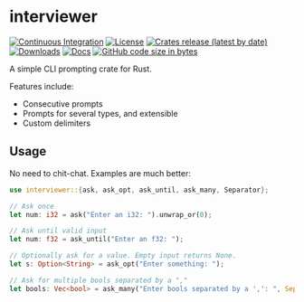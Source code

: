 # interviewer

[![Continuous Integration](https://github.com/misobarisic/interviewer/actions/workflows/ci.yml/badge.svg)](https://github.com/misobarisic/interviewer/actions/workflows/ci.yml)
[![License](https://img.shields.io/crates/l/interviewer)](./LICENSE-MIT)
[![Crates release (latest by date)](https://img.shields.io/crates/v/interviewer)](https://crates.io/crates/interviewer)
[![Downloads](https://img.shields.io/crates/d/interviewer)](https://crates.io/crates/interviewer)
[![Docs](https://img.shields.io/docsrs/interviewer)](https://docs.rs/interviewer/latest/interviewer/)
[![GitHub code size in bytes](https://img.shields.io/github/languages/code-size/misobarisic/interviewer)](https://github.com/misobarisic/interviewer)

A simple CLI prompting crate for Rust.

Features include:

- Consecutive prompts
- Prompts for several types, and extensible
- Custom delimiters


## Usage

No need to chit-chat. Examples are much better:


```rust
use interviewer::{ask, ask_opt, ask_until, ask_many, Separator};

// Ask once
let num: i32 = ask("Enter an i32: ").unwrap_or(0);

// Ask until valid input
let num: f32 = ask_until("Enter an f32: ");

// Optionally ask for a value. Empty input returns None.
let s: Option<String> = ask_opt("Enter something: ");

// Ask for multiple bools separated by a ","
let bools: Vec<bool> = ask_many("Enter bools separated by a ',': ", Separator::SequenceTrim(",")).unwrap();

```



